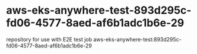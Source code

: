 # aws-eks-anywhere-test-893d295c-fd06-4577-8aed-af6b1adc1b6e-29
repository for use with E2E test job aws-eks-anywhere-test:893d295c-fd06-4577-8aed-af6b1adc1b6e-29
